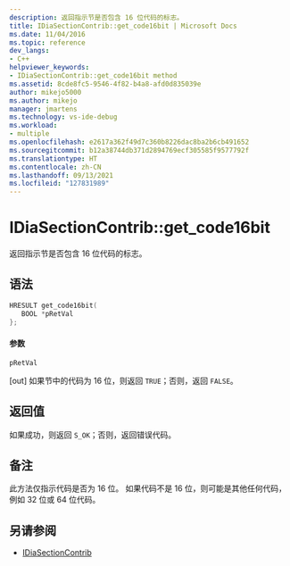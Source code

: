 ```yaml
---
description: 返回指示节是否包含 16 位代码的标志。
title: IDiaSectionContrib::get_code16bit | Microsoft Docs
ms.date: 11/04/2016
ms.topic: reference
dev_langs:
- C++
helpviewer_keywords:
- IDiaSectionContrib::get_code16bit method
ms.assetid: 8cde8fc5-9546-4f82-b4a8-afd0d835039e
author: mikejo5000
ms.author: mikejo
manager: jmartens
ms.technology: vs-ide-debug
ms.workload:
- multiple
ms.openlocfilehash: e2617a362f49d7c360b8226dac8ba2b6cb491652
ms.sourcegitcommit: b12a38744db371d2894769ecf305585f9577792f
ms.translationtype: HT
ms.contentlocale: zh-CN
ms.lasthandoff: 09/13/2021
ms.locfileid: "127831989"
---
```

# <a name="idiasectioncontribget_code16bit"></a>IDiaSectionContrib::get_code16bit
返回指示节是否包含 16 位代码的标志。

## <a name="syntax"></a>语法

```C++
HRESULT get_code16bit(
   BOOL *pRetVal
};
```

#### <a name="parameters"></a>参数
 `pRetVal`

[out] 如果节中的代码为 16 位，则返回 `TRUE`；否则，返回 `FALSE`。

## <a name="return-value"></a>返回值
 如果成功，则返回 `S_OK`；否则，返回错误代码。

## <a name="remarks"></a>备注
 此方法仅指示代码是否为 16 位。 如果代码不是 16 位，则可能是其他任何代码，例如 32 位或 64 位代码。

## <a name="see-also"></a>另请参阅
- [IDiaSectionContrib](../../debugger/debug-interface-access/idiasectioncontrib.md)
